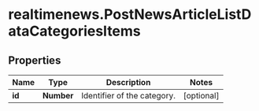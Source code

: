 # realtimenews.PostNewsArticleListDataCategoriesItems

## Properties

Name | Type | Description | Notes
------------ | ------------- | ------------- | -------------
**id** | **Number** | Identifier of the category. | [optional] 


